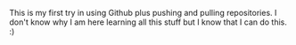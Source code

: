 This is my first try in using Github plus pushing and pulling repositories. I don't know why I am here learning all this stuff but I know that I can do this. :)
